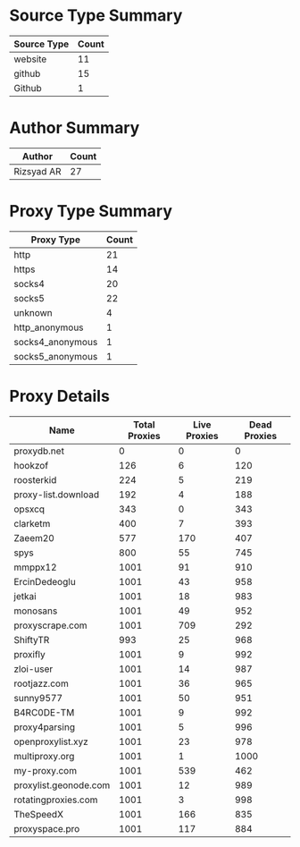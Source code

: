 # Source Type Summary

| Source Type | Count |
|-------------|-------|
| website | 11 |
| github | 15 |
| Github | 1 |


# Author Summary

| Author | Count |
|--------|-------|
| Rizsyad AR | 27 |


# Proxy Type Summary

| Proxy Type | Count |
|------------|-------|
| http | 21 |
| https | 14 |
| socks4 | 20 |
| socks5 | 22 |
| unknown | 4 |
| http_anonymous | 1 |
| socks4_anonymous | 1 |
| socks5_anonymous | 1 |


# Proxy Details

| Name | Total Proxies | Live Proxies | Dead Proxies |
|------|---------------|--------------|---------------|
| proxydb.net | 0 | 0 | 0 |
| hookzof | 126 | 6 | 120 |
| roosterkid | 224 | 5 | 219 |
| proxy-list.download | 192 | 4 | 188 |
| opsxcq | 343 | 0 | 343 |
| clarketm | 400 | 7 | 393 |
| Zaeem20 | 577 | 170 | 407 |
| spys | 800 | 55 | 745 |
| mmppx12 | 1001 | 91 | 910 |
| ErcinDedeoglu | 1001 | 43 | 958 |
| jetkai | 1001 | 18 | 983 |
| monosans | 1001 | 49 | 952 |
| proxyscrape.com | 1001 | 709 | 292 |
| ShiftyTR | 993 | 25 | 968 |
| proxifly | 1001 | 9 | 992 |
| zloi-user | 1001 | 14 | 987 |
| rootjazz.com | 1001 | 36 | 965 |
| sunny9577 | 1001 | 50 | 951 |
| B4RC0DE-TM | 1001 | 9 | 992 |
| proxy4parsing | 1001 | 5 | 996 |
| openproxylist.xyz | 1001 | 23 | 978 |
| multiproxy.org | 1001 | 1 | 1000 |
| my-proxy.com | 1001 | 539 | 462 |
| proxylist.geonode.com | 1001 | 12 | 989 |
| rotatingproxies.com | 1001 | 3 | 998 |
| TheSpeedX | 1001 | 166 | 835 |
| proxyspace.pro | 1001 | 117 | 884 |
